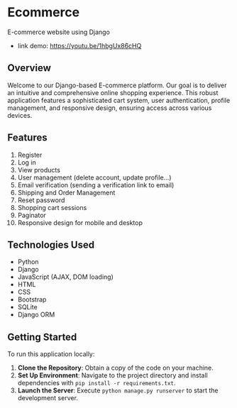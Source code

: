 # Ecommerce
E-commerce website using Django
- link demo: https://youtu.be/1hbgUx86cHQ

## Overview
Welcome to our Django-based E-commerce platform. Our goal is to deliver an intuitive and comprehensive online shopping experience. This robust application features a sophisticated cart system, user authentication, profile management, and responsive design, ensuring access across various devices.

## Features
1. Register
2. Log in
3. View products 
4. User management (delete account, update profile...)
5. Email verification (sending a verification link to email)
6. Shipping and Order Management
7. Reset password
8. Shopping cart sessions
9. Paginator
10. Responsive design for mobile and desktop

## Technologies Used
- Python
- Django
- JavaScript (AJAX, DOM loading)
- HTML
- CSS
- Bootstrap
- SQLite
- Django ORM

## Getting Started
To run this application locally:
1. **Clone the Repository**: Obtain a copy of the code on your machine.
2. **Set Up Environment**: Navigate to the project directory and install dependencies with `pip install -r requirements.txt`.
3. **Launch the Server**: Execute `python manage.py runserver` to start the development server.
